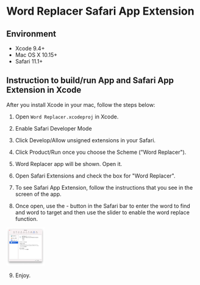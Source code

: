 # Word Replacer Safari App Extension

## Environment
- Xcode 9.4+
- Mac OS X 10.15+
- Safari 11.1+

## Instruction to build/run App and Safari App Extension in Xcode
After you install Xcode in your mac, follow the steps below:

1. Open `Word Replacer.xcodeproj` in Xcode.

2. Enable Safari Developer Mode

3. Click Develop/Allow unsigned extensions in your Safari.

4. Click Product/Run once you choose the Scheme ("Word Replacer").

5. Word Replacer app will be shown. Open it.

6. Open Safari Extensions and check the box for "Word Replacer".

7. To see Safari App Extension, follow the instructions that you see in the screen of the app. 

8. Once open, use the - button in the Safari bar to enter the word to find and word to target and then use the slider to enable the word replace function.

<img src="https://github.com/krypted/Word-Replacer-Safari-Extension/blob/main/word-replacer-master/Screen%20Shot%202021-03-07%20at%204.47.31%20PM.png?raw=true" width=100 height=100)>

9. Enjoy. 



